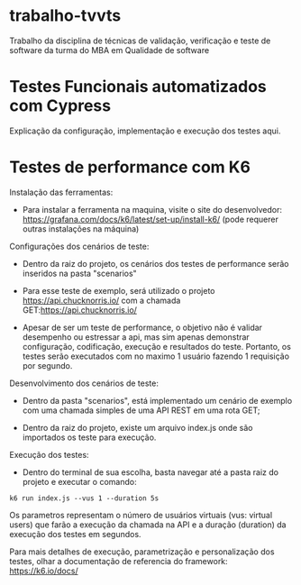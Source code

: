 # trabalho-tvvts
Trabalho da disciplina de técnicas de validação, verificação e teste de software da turma do MBA em Qualidade de software

# Testes Funcionais automatizados com Cypress
Explicação da configuração, implementação e execução dos testes aqui.

# Testes de performance com K6
Instalação das ferramentas:
- Para instalar a ferramenta na maquina, visite o site do desenvolvedor: https://grafana.com/docs/k6/latest/set-up/install-k6/ (pode requerer outras instalações na máquina)

Configurações dos cenários de teste:
- Dentro da raiz do projeto, os cenários dos testes de performance serão inseridos na pasta "scenarios"

- Para esse teste de exemplo, será utilizado o projeto https://api.chucknorris.io/ com a chamada GET:https://api.chucknorris.io/

- Apesar de ser um teste de performance, o objetivo não é validar desempenho ou estressar a api, mas sim apenas demonstrar configuração, codificação, execução e resultados do teste. Portanto, os testes serão executados com no maximo 1 usuário fazendo 1 requisição por segundo.

Desenvolvimento dos cenários de teste:
- Dentro da pasta "scenarios", está implementado um cenário de exemplo com uma chamada simples de uma API REST em uma rota GET;

- Dentro da raiz do projeto, existe um arquivo index.js onde são importados os teste para execução.

Execução dos testes:
- Dentro do terminal de sua escolha, basta navegar até a pasta raiz do projeto e executar o comando:

`k6 run index.js --vus 1 --duration 5s`

Os parametros representam o número de usuários virtuais (vus: virtual users) que farão a execução da chamada na API e a duração (duration) da execução dos testes em segundos.

Para mais detalhes de execução, parametrização e personalização dos testes, olhar a documentação de referencia do framework: https://k6.io/docs/
